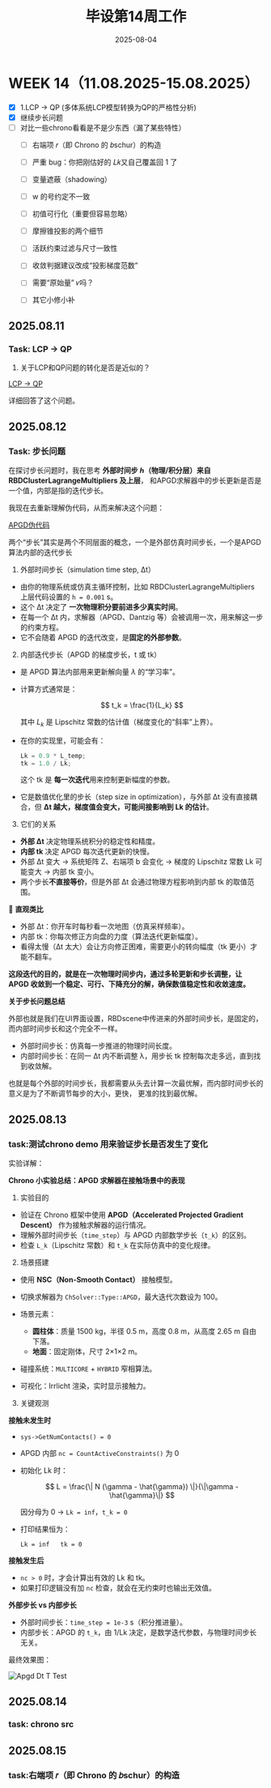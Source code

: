﻿---
title: 毕设第14周工作
date: 2025-08-04
layout: note
excerpt: APGD查漏补缺。:)
---

# WEEK 14（11.08.2025-15.08.2025）

- [x] 1.LCP → QP (多体系统LCP模型转换为QP的严格性分析)
- [x] 继续步长问题
- [ ] 对比一些chrono看看是不是少东西（漏了某些特性）
  - [ ] 右端项 𝑟（即 Chrono 的 𝑏schur）的构造
  - [ ] 严重 bug：你把刚估好的 𝐿𝑘又自己覆盖回 1 了
  - [ ] 变量遮蔽（shadowing）
  - [ ] w 的号约定不一致
  - [ ] 初值可行化（重要但容易忽略）
  - [ ] 摩擦锥投影的两个细节
  - [ ] 活跃约束过滤与尺寸一致性
  - [ ] 收敛判据建议改成“投影梯度范数”
  - [ ] 需要“原始量” 𝑣吗？
  - [ ] 其它小修小补



## 2025.08.11

### Task: LCP -> QP

1. 关于LCP和QP问题的转化是否是近似的？

[LCP -> QP](../论文草稿/LCPQP.md)

详细回答了这个问题。


## 2025.08.12

### Task: 步长问题

在探讨步长问题时，我在思考 **外部时间步 ℎ（物理/积分层）来自RBDClusterLagrangeMultipliers 及上层**，
和APGD求解器中的步长更新是否是一个值，内部是指的迭代步长。

我现在去重新理解伪代码，从而来解决这个问题：

[APGD伪代码](../论文草稿/APGD.md#伪代码)


两个“步长”其实是两个不同层面的概念，一个是外部仿真时间步长，一个是APGD 算法内部的迭代步长


1. 外部时间步长（simulation time step, Δt）

* 由你的物理系统或仿真主循环控制，比如 RBDClusterLagrangeMultipliers 上层代码设置的 `h = 0.001` s。
* 这个 Δt 决定了 **一次物理积分要前进多少真实时间**。
* 在每一个 Δt 内，求解器（APGD、Dantzig 等）会被调用一次，用来解这一步的约束方程。
* 它不会随着 APGD 的迭代改变，是**固定的外部参数**。


2. 内部迭代步长（APGD 的梯度步长，t 或 tk）

* 是 APGD 算法内部用来更新解向量 $\lambda$ 的“学习率”。

* 计算方式通常是：

  $$
  t_k = \frac{1}{L_k}
  $$

  其中 $L_k$ 是 Lipschitz 常数的估计值（梯度变化的“斜率”上界）。

* 在你的实现里，可能会有：

  ```cpp
  Lk = 0.9 * L_temp;
  tk = 1.0 / Lk;
  ```

  这个 tk 是 **每一次迭代**用来控制更新幅度的参数。

* 它是数值优化里的步长（step size in optimization），与外部 Δt 没有直接耦合，但 **Δt 越大，梯度值会变大，可能间接影响到 Lk 的估计**。


3. 它们的关系

* **外部 Δt** 决定物理系统积分的稳定性和精度。
* **内部 tk** 决定 APGD 每次迭代更新的快慢。
* 外部 Δt 变大 → 系统矩阵 Z、右端项 b 会变化 → 梯度的 Lipschitz 常数 Lk 可能变大 → 内部 tk 变小。
* 两个步长**不直接等价**，但是外部 Δt 会通过物理方程影响到内部 tk 的取值范围。


📌 **直观类比**

* 外部 Δt：你开车时每秒看一次地图（仿真采样频率）。
* 内部 tk：你每次修正方向盘的力度（算法迭代更新幅度）。
* 看得太慢（Δt 太大）会让方向修正困难，需要更小的转向幅度（tk 更小）才能不翻车。


**这段迭代的目的，就是在一次物理时间步内，通过多轮更新和步长调整，让 APGD 收敛到一个稳定、可行、下降充分的解，确保数值稳定性和收敛速度。**



**关于步长问题总结**

外部也就是我们在UI界面设置，RBDscene中传进来的外部时间步长，是固定的，而内部时间步长和这个完全不一样。

 - 外部时间步长：仿真每一步推进的物理时间长度。
 - 内部时间步长：在同一 Δt 内不断调整 λ，用步长 tk 控制每次走多远，直到找到收敛解。

也就是每个外部的时间步长，我都需要从头去计算一次最优解，而内部时间步长的意义是为了不断调节每步的大小，更快，
更准的找到最优解。



## 2025.08.13

### task:测试chrono demo 用来验证步长是否发生了变化



实验详解：

 **Chrono 小实验总结：APGD 求解器在接触场景中的表现**

 1. 实验目的

* 验证在 Chrono 框架中使用 **APGD（Accelerated Projected Gradient Descent）** 作为接触求解器的运行情况。
* 理解外部时间步长（`time_step`）与 APGD 内部数学步长（`t_k`）的区别。
* 检查 `L_k`（Lipschitz 常数）和 `t_k` 在实际仿真中的变化规律。

 2. 场景搭建

* 使用 **NSC（Non-Smooth Contact）** 接触模型。
* 切换求解器为 `ChSolver::Type::APGD`，最大迭代次数设为 100。
* 场景元素：

  * **圆柱体**：质量 1500 kg，半径 0.5 m，高度 0.8 m，从高度 2.65 m 自由下落。
  * **地面**：固定刚体，尺寸 2×1×2 m。
* 碰撞系统：`MULTICORE` + `HYBRID` 窄相算法。
* 可视化：Irrlicht 渲染，实时显示接触力。

 3. 关键观测

 **接触未发生时**

   * `sys->GetNumContacts() = 0`
   * APGD 内部 `nc = CountActiveConstraints()` 为 0
   * 初始化 Lk 时：

     $$
     L = \frac{\| N (\gamma - \hat{\gamma}) \|}{\|\gamma - \hat{\gamma}\|} 
     $$

     因分母为 0 → `Lk = inf`，`t_k = 0`
   * 打印结果恒为：

     ```
     Lk = inf   tk = 0
     ```

 **接触发生后**

   * `nc > 0` 时，才会计算出有效的 Lk 和 tk。
   * 如果打印逻辑没有加 `nc` 检查，就会在无约束时也输出无效值。

 **外部步长 vs 内部步长**

   * 外部时间步长：`time_step = 1e-3` s（积分推进量）。
   * 内部步长：APGD 的 `t_k`，由 1/Lk 决定，是数学迭代参数，与物理时间步长无关。



最终效果图：

![Apgd Dt T Test](../MA_weeklyplan_image/apgd_dt_t_test.png)


## 2025.08.14

### task: chrono src


## 2025.08.15

### task:右端项 𝑟（即 Chrono 的 𝑏schur）的构造

